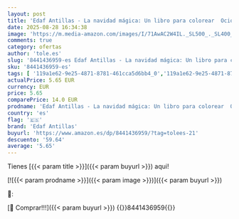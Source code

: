 ```yaml
---
layout: post
title: 'Edaf Antillas - La navidad mágica: Un libro para colorear  Ocio y pasatiempos '
date: 2025-08-28 16:34:38
image: 'https://m.media-amazon.com/images/I/71AwAC2W4IL._SL500_._SL400_.jpg'
comments: true
category: ofertas
author: 'tole.es'
slug: '8441436959-es Edaf Antillas - La navidad mágica: Un libro para colorear...'
sku: '8441436959-es'
tags: [ '119a1e62-9e25-4871-8781-461cca5d6bb4_0','119a1e62-9e25-4871-8781-461cca5d6bb4_2101','119a1e62-9e25-4871-8781-461cca5d6bb4_2501','119a1e62-9e25-4871-8781-461cca5d6bb4_3801','119a1e62-9e25-4871-8781-461cca5d6bb4_4001','119a1e62-9e25-4871-8781-461cca5d6bb4_9601','119a1e62-9e25-4871-8781-461cca5d6bb4_9901','Arborist Merchandising Root','Arte y fotografía','Artesanía, artes decorativas y manualidades','Día de las Librerías','Hogar, manualidades y estilos de vida','Libros','Libros en castellano','Libros excepto texto','Libros físicos','Libros para regalar: Aficiones','Mente, cuerpo y espiritualidad','Pintura','Regular Stores','Salud, familia y desarrollo personal','Self Service','Special Features Stores','Tienda de Edaf','edaf antillas','navidad','🇪🇸', ]
actualPrice: 5.65 EUR
currency: EUR
price: 5.65
comparePrice: 14.0 EUR
prodname: 'Edaf Antillas - La navidad mágica: Un libro para colorear  Ocio y pasatiempos '
country: 'es'
flag: '🇪🇸'
brand: 'Edaf Antillas'
buyurl: 'https://www.amazon.es/dp/8441436959/?tag=tolees-21'
descuento: '59.64'
average: '5.65'
---
```


Tienes [{{< param title >}}]({{< param buyurl >}}) aqui!

[![{{< param prodname >}}]({{< param image >}})]({{< param buyurl >}})

🔎:


[🛒 Comprar!!!]({{< param buyurl >}})
{{<world>}}8441436959{{</world>}}
